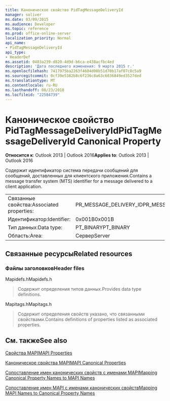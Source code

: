 ```yaml
---
title: Каноническое свойство PidTagMessageDeliveryId
manager: soliver
ms.date: 03/09/2015
ms.audience: Developer
ms.topic: reference
ms.prod: office-online-server
localization_priority: Normal
api_name:
- PidTagMessageDeliveryId
api_type:
- HeaderDef
ms.assetid: 0483a239-d820-4d9d-b6ca-e438acfbc4ed
description: 'Дата последнего изменения: 9 марта 2015 г.'
ms.openlocfilehash: 7417975ba2263f4604d08b51d70b17af07c8c5a9
ms.sourcegitcommit: 0cf39e5382b8c6f236c8a63c6036849ed3527ded
ms.translationtype: MT
ms.contentlocale: ru-RU
ms.lasthandoff: 08/23/2018
ms.locfileid: "22584739"
---
```

# <a name="pidtagmessagedeliveryid-canonical-property"></a><span data-ttu-id="e0485-103">Каноническое свойство PidTagMessageDeliveryId</span><span class="sxs-lookup"><span data-stu-id="e0485-103">PidTagMessageDeliveryId Canonical Property</span></span>

  
  
<span data-ttu-id="e0485-104">**Относится к**: Outlook 2013 | Outlook 2016</span><span class="sxs-lookup"><span data-stu-id="e0485-104">**Applies to**: Outlook 2013 | Outlook 2016</span></span> 
  
<span data-ttu-id="e0485-105">Содержит идентификатор система передачи сообщений для сообщений, доставленных для клиентского приложения.</span><span class="sxs-lookup"><span data-stu-id="e0485-105">Contains a message transfer system (MTS) identifier for a message delivered to a client application.</span></span>
  
|||
|:-----|:-----|
|<span data-ttu-id="e0485-106">Связанные свойства:</span><span class="sxs-lookup"><span data-stu-id="e0485-106">Associated properties:</span></span>  <br/> |<span data-ttu-id="e0485-107">PR_MESSAGE_DELIVERY_ID</span><span class="sxs-lookup"><span data-stu-id="e0485-107">PR_MESSAGE_DELIVERY_ID</span></span>  <br/> |
|<span data-ttu-id="e0485-108">Идентификатор:</span><span class="sxs-lookup"><span data-stu-id="e0485-108">Identifier:</span></span>  <br/> |<span data-ttu-id="e0485-109">0x001B</span><span class="sxs-lookup"><span data-stu-id="e0485-109">0x001B</span></span>  <br/> |
|<span data-ttu-id="e0485-110">Тип данных:</span><span class="sxs-lookup"><span data-stu-id="e0485-110">Data type:</span></span>  <br/> |<span data-ttu-id="e0485-111">PT_BINARY</span><span class="sxs-lookup"><span data-stu-id="e0485-111">PT_BINARY</span></span>  <br/> |
|<span data-ttu-id="e0485-112">Область:</span><span class="sxs-lookup"><span data-stu-id="e0485-112">Area:</span></span>  <br/> |<span data-ttu-id="e0485-113">Сервер</span><span class="sxs-lookup"><span data-stu-id="e0485-113">Server</span></span>  <br/> |
   
## <a name="related-resources"></a><span data-ttu-id="e0485-114">Связанные ресурсы</span><span class="sxs-lookup"><span data-stu-id="e0485-114">Related resources</span></span>

### <a name="header-files"></a><span data-ttu-id="e0485-115">Файлы заголовков</span><span class="sxs-lookup"><span data-stu-id="e0485-115">Header files</span></span>

<span data-ttu-id="e0485-116">Mapidefs.h</span><span class="sxs-lookup"><span data-stu-id="e0485-116">Mapidefs.h</span></span>
  
> <span data-ttu-id="e0485-117">Содержит определения типов данных.</span><span class="sxs-lookup"><span data-stu-id="e0485-117">Provides data type definitions.</span></span>
    
<span data-ttu-id="e0485-118">Mapitags.h</span><span class="sxs-lookup"><span data-stu-id="e0485-118">Mapitags.h</span></span>
  
> <span data-ttu-id="e0485-119">Содержит определения свойств указано, что связанными свойствами.</span><span class="sxs-lookup"><span data-stu-id="e0485-119">Contains definitions of properties listed as associated properties.</span></span>
    
## <a name="see-also"></a><span data-ttu-id="e0485-120">См. также</span><span class="sxs-lookup"><span data-stu-id="e0485-120">See also</span></span>



[<span data-ttu-id="e0485-121">Свойства MAPI</span><span class="sxs-lookup"><span data-stu-id="e0485-121">MAPI Properties</span></span>](mapi-properties.md)
  
[<span data-ttu-id="e0485-122">Каноническое свойства MAPI</span><span class="sxs-lookup"><span data-stu-id="e0485-122">MAPI Canonical Properties</span></span>](mapi-canonical-properties.md)
  
[<span data-ttu-id="e0485-123">Сопоставление имен канонических свойств с именами MAPI</span><span class="sxs-lookup"><span data-stu-id="e0485-123">Mapping Canonical Property Names to MAPI Names</span></span>](mapping-canonical-property-names-to-mapi-names.md)
  
[<span data-ttu-id="e0485-124">Сопоставление имен MAPI с именами канонических свойств</span><span class="sxs-lookup"><span data-stu-id="e0485-124">Mapping MAPI Names to Canonical Property Names</span></span>](mapping-mapi-names-to-canonical-property-names.md)

